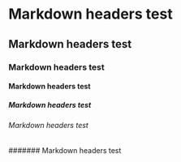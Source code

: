 # Markdown headers test
## Markdown headers test
### Markdown headers test
#### Markdown headers test
##### Markdown headers test
###### Markdown headers test
####### Markdown headers test
